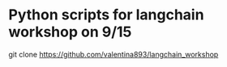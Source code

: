 # Python scripts for langchain workshop on 9/15

git clone https://github.com/valentina893/langchain_workshop
